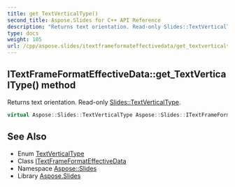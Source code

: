 ```yaml
---
title: get_TextVerticalType()
second_title: Aspose.Slides for C++ API Reference
description: "Returns text orientation. Read-only Slides::TextVerticalType."
type: docs
weight: 105
url: /cpp/aspose.slides/itextframeformateffectivedata/get_textverticaltype/
---
```

## ITextFrameFormatEffectiveData::get_TextVerticalType() method


Returns text orientation. Read-only [Slides::TextVerticalType](../../textverticaltype/).

```cpp
virtual Aspose::Slides::TextVerticalType Aspose::Slides::ITextFrameFormatEffectiveData::get_TextVerticalType()=0
```

## See Also

* Enum [TextVerticalType](../textverticaltype/)
* Class [ITextFrameFormatEffectiveData](./)
* Namespace [Aspose::Slides](../)
* Library [Aspose.Slides](../../)